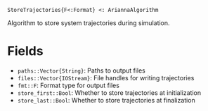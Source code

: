```
StoreTrajectories{F<:Format} <: AriannaAlgorithm
```

Algorithm to store system trajectories during simulation.

# Fields

  * `paths::Vector{String}`: Paths to output files
  * `files::Vector{IOStream}`: File handles for writing trajectories
  * `fmt::F`: Format type for output files
  * `store_first::Bool`: Whether to store trajectories at initialization
  * `store_last::Bool`: Whether to store trajectories at finalization

